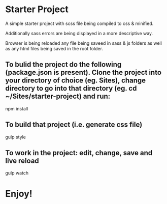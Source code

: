 # Starter Project

A simple starter project with scss file being compiled to css & minified.

Additionally sass errors are being displayed in a more descriptive way.

Browser is being reloaded any file being saveed in sass & js folders as well as any html files being saved in the root folder.

## To bulid the project do the following (package.json is present). Clone the project into your directory of choice (eg. Sites), change directory to go into that directory (eg. cd ~/Sites/starter-project) and run:

npm install

## To build that project (i.e. generate css file)

gulp style

## To work in the project: edit, change, save and live reload

gulp watch

# Enjoy!
